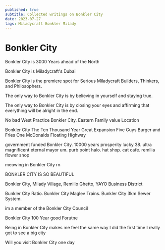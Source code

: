 ```yaml
---
published: true
subtitle: Collected writings on Bonkler City
date: 2023-07-27
tags: Miladycraft Bonkler Milady
---
```


# Bonkler City

Bonkler City is 3000 Years ahead of the North

Bonkler City is Miladycraft's Dubai

Bonkler City is the premiere spot for Serious Miladycraft Builders, Thinkers, and Philosophers. 

The only way to Bonkler City is by believing in yourself and staying true. 

The only way to Bonkler City is by closing your eyes and affirming that everything will be alright in the end.

No bad West Practice Bonkler City. Eastern Family value Location

Bonkler City The Ten Thousand Year Great Expansion Five Guys Burger and Fries One McDonalds Floating Highway

government funded Bonkler City. 10000 years prosperity lucky 38. ultra magnificent eternal mayor um. purb point halo. hat shop. cat cafe. remilia flower shop

meowing in Bonkler City rn

BONKLER CITY IS SO BEAUTIFUL

Bonkler City, Milady Village, Remilio Ghetto, YAYO Business District

Bunkler City Ratio. Bunkler City Maglev Trains. Bunkler City 3km Sewer System.

im a member of the Bonkler City Council

Bonkler City 100 Year good Forutne

Being in Bonkler City makes me feel the same way I did the first time I really got to see a big city

Will you visit Bonkler City one day

